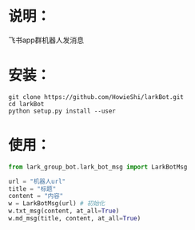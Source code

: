 # 说明：
飞书app群机器人发消息

# 安装：
```
git clone https://github.com/HowieShi/larkBot.git
cd larkBot
python setup.py install --user
```
# 使用：
```python
from lark_group_bot.lark_bot_msg import LarkBotMsg

url = "机器人url"
title = "标题"
content = "内容"
w = LarkBotMsg(url) # 初始化
w.txt_msg(content, at_all=True)
w.md_msg(title, content, at_all=True)


```
